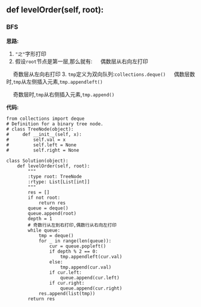 ## def levelOrder(self, root):
### BFS

**思路:**
1. `"之"`字形打印
2. 假设`root`节点是第一层,那么就有:
&emsp; 偶数层从右向左打印
   
&emsp; 奇数层从左向右打印
3. `tmp`定义为双向队列:`collections.deque()`
&emsp; 偶数层数时,`tmp`从左侧插入元素,`tmp.appendleft()`
   
&emsp; 奇数层时,`tmp`从右侧插入元素,`tmp.append()`

**代码:**
```
from collections import deque
# Definition for a binary tree node.
# class TreeNode(object):
#     def __init__(self, x):
#         self.val = x
#         self.left = None
#         self.right = None

class Solution(object):
    def levelOrder(self, root):
        """
        :type root: TreeNode
        :rtype: List[List[int]]
        """
        res = []
        if not root:
            return res
        queue = deque()
        queue.append(root)
        depth = 1
        # 奇数行从左到右打印,偶数行从右向左打印
        while queue:
            tmp = deque()
            for _ in range(len(queue)):
                cur = queue.popleft()
                if depth % 2 == 0:
                    tmp.appendleft(cur.val)
                else:
                    tmp.append(cur.val)
                if cur.left:
                    queue.append(cur.left)
                if cur.right:
                    queue.append(cur.right)
            res.append(list(tmp))
        return res
```